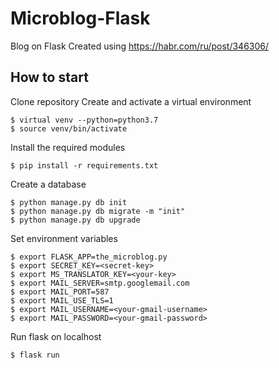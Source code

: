 # Microblog-Flask

Blog on Flask
Created using https://habr.com/ru/post/346306/

## How to start
Clone repository
Create and activate a virtual environment

```commandline
$ virtual venv --python=python3.7
$ source venv/bin/activate
```
Install the required modules
```commandline
$ pip install -r requirements.txt
```
Create a database
```commandline
$ python manage.py db init
$ python manage.py db migrate -m "init"
$ python manage.py db upgrade
```
Set environment variables
```commandline
$ export FLASK_APP=the_microblog.py
$ export SECRET_KEY=<secret-key>
$ export MS_TRANSLATOR_KEY=<your-key>
$ export MAIL_SERVER=smtp.googlemail.com
$ export MAIL_PORT=587
$ export MAIL_USE_TLS=1
$ export MAIL_USERNAME=<your-gmail-username>
$ export MAIL_PASSWORD=<your-gmail-password>
```
Run flask on localhost
```commandline
$ flask run
```
